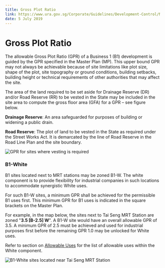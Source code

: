 ```yaml
---
title: Gross Plot Ratio
link: https://www.ura.gov.sg/Corporate/Guidelines/Development-Control/Non-Residential/B1/GPR
date: 5 July 2019
---
```


# Gross Plot Ratio

The allowable Gross Plot Ratio (GPR) of a Business 1 (B1) development is guided by the GPR specified in the Master Plan (MP). This upper bound GPR may not always be achievable because of site limitations like plot size, shape of the plot, site topography or ground conditions, building setbacks, building height or technical requirements of other authorities that may affect the site.

The area of the land required to be set aside for Drainage Reserve (DR) and/or Road Reserve (RR) to be vested in the State may be included in the site area to compute the gross floor area (GFA) for a GPR – see figure below.

**Drainage Reserve**: An area safeguarded for purposes of building or widening a public drain.

**Road Reserve**: The plot of land to be vested in the State as required under the Street Works Act. It is demarcated by the line of Road Reserve in the Road Line Plan and the site boundary.

![GPR for sites where vesting is required](https://www.ura.gov.sg/-/media/Corporate/Guidelines/Development-control/Flats-Condominiums/F01_Gross_Plot_Ratio.jpg?h=100%25&w=100%25)

### B1-White

B1 sites located next to MRT stations may be zoned B1-W. The white component is to provide flexibility for industrial companies in such locations to accommodate synergistic White uses.

For such B1-W sites, a minimum GPR shall be achieved for the permissible B1 uses first. This minimum GPR for B1 uses is indicated in the square brackets on the Master Plan.

For example, in the map below, the sites next to Tai Seng MRT Station are zoned "**3.5 [B-2.5] W**". A B1-W site would have an overall allowable GPR of 3.5. A minimum GPR of 2.5 must be achieved and used for industrial purposes first before the remaining GPR 1.0 may be unlocked for White uses.

Refer to section on [Allowable Uses](https://www.ura.gov.sg/Corporate/Guidelines/Development-Control/Non-Residential/B1/Allowable-Uses) for the list of allowable uses within the White component.

![B1-White sites located near Tai Seng MRT Station](https://www.ura.gov.sg/-/media/Corporate/Guidelines/Development-control/Industrial/B1-White-Sites.jpg?h=100%25&w=100%25)



